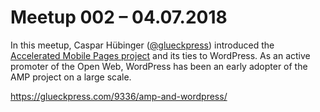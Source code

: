 <!--
Title:           WordPress & AMP
Description:     Presentation and Discussion on the topic of AMP inside of WordPress
Date:            2018-07-04T19:00
Location:        Mozilla Berlin
Location-Search: https://www.openstreetmap.org/node/4996803917
-->

# Meetup 002 &ndash; 04.07.2018

In this meetup, Caspar Hübinger ([@glueckpress](https://twitter.com/glueckpress)) introduced the [Accelerated Mobile Pages project](https://www.ampproject.org/) and its ties to WordPress. As an active promoter of the Open Web, WordPress has been an early adopter of the AMP project on a large scale.

https://glueckpress.com/9336/amp-and-wordpress/
